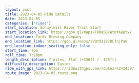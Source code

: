 ```yaml
---
layout: post
title: 2023-04-05 Ride Details
date: 2023-04-05
categories: ["rides"]
start_location: Schuylkill River Trail Start
start_location_link: https://goo.gl/maps/F9ba5B7WtDtABBYx7
end_location: Yards Brewing Company
end_location_link: https://goo.gl/maps/sVQYd2jBJDLfnjPa6
end_location_indoor_seating_only: false
start_time: 7pm
roll_time: 7:10pm
length_description: 7 miles, flat (+156ft / -135ft)
difficulty_description: Easier
ride_with_gps_link: https://ridewithgps.com/routes/42424397
route_image: 2023-04-05_route.png
---
```


